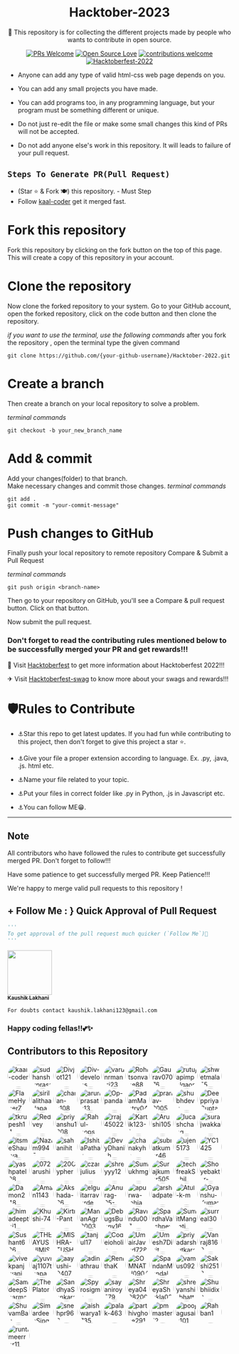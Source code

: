 <div align="center">
<h1> Hacktober-2023 </h1>
🚀 This repository is for collecting the different projects made by people who wants to contribute in open source.

<br/>



[![PRs Welcome](https://img.shields.io/badge/PRs-welcome-brightgreen.svg?style=flat&logo=github)](https://github.com/kaal-coder/HacktoberFest-For-All) 
[![Open Source Love](https://img.shields.io/badge/Open%20Source-%F0%9F%A4%8D-Green)](https://github.com/kaal-coder/HacktoberFest-For-All022)
[![contributions welcome](https://img.shields.io/static/v1.svg?label=Contributions&message=Welcome&color=0059b3)](https://github.com/kaal-coder/HacktoberFest-For-All)
[![Hacktoberfest-2022](https://img.shields.io/static/v1.svg?label=Hacktoberfest-2023&message=accepted&color=red)](https://github.com/kaal-coder/HacktoberFest-For-All)

</div>




- Anyone can add any type of valid html-css web page depends on you.

- You can add any small projects you have made.

- You can add programs too, in any programming language, but your program must be something different or unique.

- Do not just re-edit the file or make some small changes this kind of PRs will not be accepted.

- Do not add anyone else's work in this repository. It will leads to failure of your pull request.





##  `Steps To Generate PR(Pull Request)`

- (Star ⭐ & Fork 🍽️) this repository. - Must Step
- Follow [kaal-coder](https://www.github.com/kaal-coder) get it merged fast.
# Fork this repository

Fork this repository by clicking on the fork button on the top of this page. This will create a copy of this repository in your account.

# Clone the repository

Now clone the forked repository to your system. Go to your GitHub account, open the forked repository, click on the code button and then clone the repository.

*if you want to use the terminal, use the following commands*
after you fork the repository , open the terminal type the given command
```
git clone https://github.com/{your-github-username}/Hacktober-2022.git

```

# Create a branch

Then create a branch on your local repository to solve a problem.

*terminal commands*
```
git checkout -b your_new_branch_name

```


# Add & commit

Add your changes(folder) to that branch. <br/>
Make necessary changes and commit those changes. 
*terminal commands*
```
git add .
git commit -m "your-commit-message"

```

# Push changes to GitHub

Finally push your local repository to remote repository
Compare & Submit a Pull Request

*terminal commands*
```
git push origin <branch-name>

```

Then go to your repository on GitHub, you'll see a Compare & pull request button. Click on that button.

Now submit the pull request.


### Don't forget to read the contributing rules mentioned below to be successfully merged your PR and get rewards!!!

🏹 Visit <a href="hacktoberfest.com" target="_blank">Hacktoberfest</a> to get more information about Hacktoberfest 2022!!!

✈ Visit <a href="https://hacktoberfest-swag.com" target="_blank">Hacktoberfest-swag</a> to know more about your swags and rewards!!!

# 🛡Rules to Contribute
- ⚓Star this repo to get latest updates.
  If you had fun while contributing to this project, then don't forget to give this project a star ⭐.

- ⚓Give your file a proper extension according to language. Ex. .py, .java, .js. html etc.
- ⚓Name your file related to your topic.
- ⚓Put your files in correct folder like .py in Python, .js in Javascript etc.
- ⚓You can follow ME😁.
-----------------------------------------




## Note
All contributors who have followed the rules to contribute get successfully merged PR. Don't forget to follow!!! 

Have some patience to get successfully merged PR. Keep Patience!!!

We're happy to merge valid pull requests to this repository !



## + Follow Me : } Quick Approval of Pull Request

```py
'''
To get approval of the pull request much quicker (`Follow Me`)🚀
'''
```
<a align="center" href="https://www.linkedin.com/in/kaushik-lakhani-08012001/"><kbd><img src="https://avatars.githubusercontent.com/u/85815858?v=4" width="100px;" alt=""/></kbd><br /><sub><b>Kaushik Lakhani</b></sub></a><br />

`For doubts contact kaushik.lakhani123@gmail.com`
### Happy coding fellas!!💕✨
## Contributors to this Repository

<a href="https://github.com/kaal-coder" target="_blank"><img src="https://avatars.githubusercontent.com/u/85815858?v=4" alt="kaal-coder" style="border-radius: 50%; width: 50px; height: 50px;"></a>
<a href="https://github.com/sudhanshuprasad" target="_blank"><img src="https://avatars.githubusercontent.com/u/27906737?v=4" alt="sudhanshuprasad" style="border-radius: 50%; width: 50px; height: 50px;"></a>
<a href="https://github.com/Divjot121" target="_blank"><img src="https://avatars.githubusercontent.com/u/88025671?v=4" alt="Divjot121" style="border-radius: 50%; width: 50px; height: 50px;"></a>
<a href="https://github.com/Div-develops" target="_blank"><img src="https://avatars.githubusercontent.com/u/75534560?v=4" alt="Div-develops" style="border-radius: 50%; width: 50px; height: 50px;"></a>
<a href="https://github.com/varunrmantri23" target="_blank"><img src="https://avatars.githubusercontent.com/u/39723815?v=4" alt="varunrmantri23" style="border-radius: 50%; width: 50px; height: 50px;"></a>
<a href="https://github.com/Rohitsonvane88" target="_blank"><img src="https://avatars.githubusercontent.com/u/99544328?v=4" alt="Rohitsonvane88" style="border-radius: 50%; width: 50px; height: 50px;"></a>
<a href="https://github.com/Gaurav07076" target="_blank"><img src="https://avatars.githubusercontent.com/u/103797867?v=4" alt="Gaurav07076" style="border-radius: 50%; width: 50px; height: 50px;"></a>
<a href="https://github.com/rutujapimpalgaonkar" target="_blank"><img src="https://avatars.githubusercontent.com/u/89966183?v=4" alt="rutujapimpalgaonkar" style="border-radius: 50%; width: 50px; height: 50px;"></a>
<a href="https://github.com/shwetmala55" target="_blank"><img src="https://avatars.githubusercontent.com/u/99597479?v=4" alt="shwetmala55" style="border-radius: 50%; width: 50px; height: 50px;"></a>
<a href="https://github.com/FlameHyperZ" target="_blank"><img src="https://avatars.githubusercontent.com/u/72189287?v=4" alt="FlameHyperZ" style="border-radius: 50%; width: 50px; height: 50px;"></a>
<a href="https://github.com/sirilalithaadapa" target="_blank"><img src="https://avatars.githubusercontent.com/u/70501362?v=4" alt="sirilalithaadapa" style="border-radius: 50%; width: 50px; height: 50px;"></a>
<a href="https://github.com/charan-s108" target="_blank"><img src="https://avatars.githubusercontent.com/u/80945922?v=4" alt="charan-s108" style="border-radius: 50%; width: 50px; height: 50px;"></a>
<a href="https://github.com/arunprasath13" target="_blank"><img src="https://avatars.githubusercontent.com/u/75729075?v=4" alt="arunprasath13" style="border-radius: 50%; width: 50px; height: 50px;"></a>
<a href="https://github.com/Op-panda" target="_blank"><img src="https://avatars.githubusercontent.com/u/76877421?v=4" alt="Op-panda" style="border-radius: 50%; width: 50px; height: 50px;"></a>
<a href="https://github.com/PadamMantry04" target="_blank"><img src="https://avatars.githubusercontent.com/u/96128956?v=4" alt="PadamMantry04" style="border-radius: 50%; width: 50px; height: 50px;"></a>
<a href="https://github.com/pranav-3005" target="_blank"><img src="https://avatars.githubusercontent.com/u/113624768?v=4" alt="pranav-3005" style="border-radius: 50%; width: 50px; height: 50px;"></a>
<a href="https://github.com/shubhdevv" target="_blank"><img src="https://avatars.githubusercontent.com/u/97142798?v=4" alt="shubhdevv" style="border-radius: 50%; width: 50px; height: 50px;"></a>
<a href="https://github.com/DeeppriyaGupta" target="_blank"><img src="https://avatars.githubusercontent.com/u/113301249?v=4" alt="DeeppriyaGupta" style="border-radius: 50%; width: 50px; height: 50px;"></a>
<a href="https://github.com/tkrupesh14" target="_blank"><img src="https://avatars.githubusercontent.com/u/76093323?v=4" alt="tkrupesh14" style="border-radius: 50%; width: 50px; height: 50px;"></a>
<a href="https://github.com/Redvey" target="_blank"><img src="https://avatars.githubusercontent.com/u/128305006?v=4" alt="Redvey" style="border-radius: 50%; width: 50px; height: 50px;"></a>
<a href="https://github.com/priyanshu1208" target="_blank"><img src="https://avatars.githubusercontent.com/u/97425964?v=4" alt="priyanshu1208" style="border-radius: 50%; width: 50px; height: 50px;"></a>
<a href="https://github.com/Rahul-oops" target="_blank"><img src="https://avatars.githubusercontent.com/u/64059609?v=4" alt="Rahul-oops" style="border-radius: 50%; width: 50px; height: 50px;"></a>
<a href="https://github.com/rraj45022" target="_blank"><img src="https://avatars.githubusercontent.com/u/91190831?v=4" alt="rraj45022" style="border-radius: 50%; width: 50px; height: 50px;"></a>
<a href="https://github.com/Kartik123-1" target="_blank"><img src="https://avatars.githubusercontent.com/u/84027525?v=4" alt="Kartik123-1" style="border-radius: 50%; width: 50px; height: 50px;"></a>
<a href="https://github.com/Arushi105" target="_blank"><img src="https://avatars.githubusercontent.com/u/80026640?v=4" alt="Arushi105" style="border-radius: 50%; width: 50px; height: 50px;"></a>
<a href="https://github.com/lucashchang" target="_blank"><img src="https://avatars.githubusercontent.com/u/146160465?v=4" alt="lucashchang" style="border-radius: 50%; width: 50px; height: 50px;"></a>
<a href="https://github.com/surajwakka" target="_blank"><img src="https://avatars.githubusercontent.com/u/58338343?v=4" alt="surajwakka" style="border-radius: 50%; width: 50px; height: 50px;"></a>
<a href="https://github.com/itsmeShaurya" target="_blank"><img src="https://avatars.githubusercontent.com/u/96973160?v=4" alt="itsmeShaurya" style="border-radius: 50%; width: 50px; height: 50px;"></a>
<a href="https://github.com/Nazim9945" target="_blank"><img src="https://avatars.githubusercontent.com/u/127049743?v=4" alt="Nazim9945" style="border-radius: 50%; width: 50px; height: 50px;"></a>
<a href="https://github.com/sahanihit" target="_blank"><img src="https://avatars.githubusercontent.com/u/47920088?v=4" alt="sahanihit" style="border-radius: 50%; width: 50px; height: 50px;"></a>
<a href="https://github.com/IshitaPathak" target="_blank"><img src="https://avatars.githubusercontent.com/u/75848598?v=4" alt="IshitaPathak" style="border-radius: 50%; width: 50px; height: 50px;"></a>
<a href="https://github.com/DevyDhanish" target="_blank"><img src="https://avatars.githubusercontent.com/u/105561827?v=4" alt="DevyDhanish" style="border-radius: 50%; width: 50px; height: 50px;"></a>
<a href="https://github.com/chanakyha" target="_blank"><img src="https://avatars.githubusercontent.com/u/66877639?v=4" alt="chanakyha" style="border-radius: 50%; width: 50px; height: 50px;"></a>
<a href="https://github.com/subratkumar46" target="_blank"><img src="https://avatars.githubusercontent.com/u/100276349?v=4" alt="subratkumar46" style="border-radius: 50%; width: 50px; height: 50px;"></a>
<a href="https://github.com/ujen5173" target="_blank"><img src="https://avatars.githubusercontent.com/u/115857092?v=4" alt="ujen5173" style="border-radius: 50%; width: 50px; height: 50px;"></a>
<a href="https://github.com/YC1425" target="_blank"><img src="https://avatars.githubusercontent.com/u/85687327?v=4" alt="YC1425" style="border-radius: 50%; width: 50px; height: 50px;"></a>
<a href="https://github.com/yashpatel08" target="_blank"><img src="https://avatars.githubusercontent.com/u/94280370?v=4" alt="yashpatel08" style="border-radius: 50%; width: 50px; height: 50px;"></a>
<a href="https://github.com/072arushi" target="_blank"><img src="https://avatars.githubusercontent.com/u/87575658?v=4" alt="072arushi" style="border-radius: 50%; width: 50px; height: 50px;"></a>
<a href="https://github.com/20Cypher" target="_blank"><img src="https://avatars.githubusercontent.com/u/69383002?v=4" alt="20Cypher" style="border-radius: 50%; width: 50px; height: 50px;"></a>
<a href="https://github.com/czarjulius" target="_blank"><img src="https://avatars.githubusercontent.com/u/23107014?v=4" alt="czarjulius" style="border-radius: 50%; width: 50px; height: 50px;"></a>
<a href="https://github.com/shreyyy12" target="_blank"><img src="https://avatars.githubusercontent.com/u/138242158?v=4" alt="shreyyy12" style="border-radius: 50%; width: 50px; height: 50px;"></a>
<a href="https://github.com/Sumukhmg" target="_blank"><img src="https://avatars.githubusercontent.com/u/83581264?v=4" alt="Sumukhmg" style="border-radius: 50%; width: 50px; height: 50px;"></a>
<a href="https://github.com/Surajkumar5050" target="_blank"><img src="https://avatars.githubusercontent.com/u/120784939?v=4" alt="Surajkumar5050" style="border-radius: 50%; width: 50px; height: 50px;"></a>
<a href="https://github.com/techfreakSahil" target="_blank"><img src="https://avatars.githubusercontent.com/u/116283802?v=4" alt="techfreakSahil" style="border-radius: 50%; width: 50px; height: 50px;"></a>
<a href="https://github.com/Shoyebaktar-shirol" target="_blank"><img src="https://avatars.githubusercontent.com/u/113618917?v=4" alt="Shoyebaktar-shirol" style="border-radius: 50%; width: 50px; height: 50px;"></a>
<a href="https://github.com/Damon248" target="_blank"><img src="https://avatars.githubusercontent.com/u/91674984?v=4" alt="Damon248" style="border-radius: 50%; width: 50px; height: 50px;"></a>
<a href="https://github.com/Aman1143" target="_blank"><img src="https://avatars.githubusercontent.com/u/100416012?v=4" alt="Aman1143" style="border-radius: 50%; width: 50px; height: 50px;"></a>
<a href="https://github.com/Akshada-26" target="_blank"><img src="https://avatars.githubusercontent.com/u/130067077?v=4" alt="Akshada-26" style="border-radius: 50%; width: 50px; height: 50px;"></a>
<a href="https://github.com/elguitarraverde" target="_blank"><img src="https://avatars.githubusercontent.com/u/2836337?v=4" alt="elguitarraverde" style="border-radius: 50%; width: 50px; height: 50px;"></a>
<a href="https://github.com/Anurag-05-prog" target="_blank"><img src="https://avatars.githubusercontent.com/u/88226411?v=4" alt="Anurag-05-prog" style="border-radius: 50%; width: 50px; height: 50px;"></a>
<a href="https://github.com/apurwa-lohia" target="_blank"><img src="https://avatars.githubusercontent.com/u/74809495?v=4" alt="apurwa-lohia" style="border-radius: 50%; width: 50px; height: 50px;"></a>
<a href="https://github.com/arshadpatel" target="_blank"><img src="https://avatars.githubusercontent.com/u/93783536?v=4" alt="arshadpatel" style="border-radius: 50%; width: 50px; height: 50px;"></a>
<a href="https://github.com/Atul-k-m" target="_blank"><img src="https://avatars.githubusercontent.com/u/135580429?v=4" alt="Atul-k-m" style="border-radius: 50%; width: 50px; height: 50px;"></a>
<a href="https://github.com/Gyanshu-Kumar" target="_blank"><img src="https://avatars.githubusercontent.com/u/119155250?v=4" alt="Gyanshu-Kumar" style="border-radius: 50%; width: 50px; height: 50px;"></a>
<a href="https://github.com/himadeepthi1" target="_blank"><img src="https://avatars.githubusercontent.com/u/133694562?v=4" alt="himadeepthi1" style="border-radius: 50%; width: 50px; height: 50px;"></a>
<a href="https://github.com/Khushi-74" target="_blank"><img src="https://avatars.githubusercontent.com/u/118386335?v=4" alt="Khushi-74" style="border-radius: 50%; width: 50px; height: 50px;"></a>
<a href="https://github.com/Kirti-Pant" target="_blank"><img src="https://avatars.githubusercontent.com/u/116485012?v=4" alt="Kirti-Pant" style="border-radius: 50%; width: 50px; height: 50px;"></a>
<a href="https://github.com/MananAgr2003" target="_blank"><img src="https://avatars.githubusercontent.com/u/92633110?v=4" alt="MananAgr2003" style="border-radius: 50%; width: 50px; height: 50px;"></a>
<a href="https://github.com/DebugsBunny1648" target="_blank"><img src="https://avatars.githubusercontent.com/u/102528343?v=4" alt="DebugsBunny1648" style="border-radius: 50%; width: 50px; height: 50px;"></a>
<a href="https://github.com/Ravindu007" target="_blank"><img src="https://avatars.githubusercontent.com/u/73053192?v=4" alt="Ravindu007" style="border-radius: 50%; width: 50px; height: 50px;"></a>
<a href="https://github.com/SpardhaVarshney" target="_blank"><img src="https://avatars.githubusercontent.com/u/146191871?v=4" alt="SpardhaVarshney" style="border-radius: 50%; width: 50px; height: 50px;"></a>
<a href="https://github.com/SumitMangrati" target="_blank"><img src="https://avatars.githubusercontent.com/u/113664757?v=4" alt="SumitMangrati" style="border-radius: 50%; width: 50px; height: 50px;"></a>
<a href="https://github.com/surreal30" target="_blank"><img src="https://avatars.githubusercontent.com/u/35167042?v=4" alt="surreal30" style="border-radius: 50%; width: 50px; height: 50px;"></a>
<a href="https://github.com/Sushant626" target="_blank"><img src="https://avatars.githubusercontent.com/u/116107184?v=4" alt="Sushant626" style="border-radius: 50%; width: 50px; height: 50px;"></a>
<a href="https://github.com/THEAYUSHIMISHRA" target="_blank"><img src="https://avatars.githubusercontent.com/u/146479275?v=4" alt="THEAYUSHIMISHRA" style="border-radius: 50%; width: 50px; height: 50px;"></a>
<a href="https://github.com/MISHRA-TUSHAR" target="_blank"><img src="https://avatars.githubusercontent.com/u/109910958?v=4" alt="MISHRA-TUSHAR" style="border-radius: 50%; width: 50px; height: 50px;"></a>
<a href="https://github.com/tanjul17" target="_blank"><img src="https://avatars.githubusercontent.com/u/97596364?v=4" alt="tanjul17" style="border-radius: 50%; width: 50px; height: 50px;"></a>
<a href="https://github.com/Codeioholic" target="_blank"><img src="https://avatars.githubusercontent.com/u/101492227?v=4" alt="Codeioholic" style="border-radius: 50%; width: 50px; height: 50px;"></a>
<a href="https://github.com/UmairJaved728" target="_blank"><img src="https://avatars.githubusercontent.com/u/64986962?v=4" alt="UmairJaved728" style="border-radius: 50%; width: 50px; height: 50px;"></a>
<a href="https://github.com/Umesh7Dixit" target="_blank"><img src="https://avatars.githubusercontent.com/u/120256827?v=4" alt="Umesh7Dixit" style="border-radius: 50%; width: 50px; height: 50px;"></a>
<a href="https://github.com/priyadarshiutkarsh" target="_blank"><img src="https://avatars.githubusercontent.com/u/78032401?v=4" alt="priyadarshiutkarsh" style="border-radius: 50%; width: 50px; height: 50px;"></a>
<a href="https://github.com/Vanraj8169" target="_blank"><img src="https://avatars.githubusercontent.com/u/87256781?v=4" alt="Vanraj8169" style="border-radius: 50%; width: 50px; height: 50px;"></a>
<a href="https://github.com/vivekpanjwani" target="_blank"><img src="https://avatars.githubusercontent.com/u/125034137?v=4" alt="vivekpanjwani" style="border-radius: 50%; width: 50px; height: 50px;"></a>
<a href="https://github.com/yuvraj1107thapa" target="_blank"><img src="https://avatars.githubusercontent.com/u/79577256?v=4" alt="yuvraj1107thapa" style="border-radius: 50%; width: 50px; height: 50px;"></a>
<a href="https://github.com/aayushi-0407" target="_blank"><img src="https://avatars.githubusercontent.com/u/117918926?v=4" alt="aayushi-0407" style="border-radius: 50%; width: 50px; height: 50px;"></a>
<a href="https://github.com/adinathraut" target="_blank"><img src="https://avatars.githubusercontent.com/u/82745544?v=4" alt="adinathraut" style="border-radius: 50%; width: 50px; height: 50px;"></a>
<a href="https://github.com/RenithaK" target="_blank"><img src="https://avatars.githubusercontent.com/u/96004186?v=4" alt="RenithaK" style="border-radius: 50%; width: 50px; height: 50px;"></a>
<a href="https://github.com/SOMNATH0904" target="_blank"><img src="https://avatars.githubusercontent.com/u/130086832?v=4" alt="SOMNATH0904" style="border-radius: 50%; width: 50px; height: 50px;"></a>
<a href="https://github.com/SpandanMandal" target="_blank"><img src="https://avatars.githubusercontent.com/u/97904055?v=4" alt="SpandanMandal" style="border-radius: 50%; width: 50px; height: 50px;"></a>
<a href="https://github.com/vamus092" target="_blank"><img src="https://avatars.githubusercontent.com/u/139239891?v=4" alt="vamus092" style="border-radius: 50%; width: 50px; height: 50px;"></a>
<a href="https://github.com/Sakshi2518" target="_blank"><img src="https://avatars.githubusercontent.com/u/139548086?v=4" alt="Sakshi2518" style="border-radius: 50%; width: 50px; height: 50px;"></a>
<a href="https://github.com/SamdeepSharma" target="_blank"><img src="https://avatars.githubusercontent.com/u/121767920?v=4" alt="SamdeepSharma" style="border-radius: 50%; width: 50px; height: 50px;"></a>
<a href="https://github.com/ThePlator" target="_blank"><img src="https://avatars.githubusercontent.com/u/121722541?v=4" alt="ThePlator" style="border-radius: 50%; width: 50px; height: 50px;"></a>
<a href="https://github.com/SandhyaSankararaman" target="_blank"><img src="https://avatars.githubusercontent.com/u/93467337?v=4" alt="SandhyaSankararaman" style="border-radius: 50%; width: 50px; height: 50px;"></a>
<a href="https://github.com/Spyrosigma" target="_blank"><img src="https://avatars.githubusercontent.com/u/111422209?v=4" alt="Spyrosigma" style="border-radius: 50%; width: 50px; height: 50px;"></a>
<a href="https://github.com/sayaniroy579" target="_blank"><img src="https://avatars.githubusercontent.com/u/52422374?v=4" alt="sayaniroy579" style="border-radius: 50%; width: 50px; height: 50px;"></a>
<a href="https://github.com/Shreya04082001" target="_blank"><img src="https://avatars.githubusercontent.com/u/56251597?v=4" alt="Shreya04082001" style="border-radius: 50%; width: 50px; height: 50px;"></a>
<a href="https://github.com/ShreyaShukla03" target="_blank"><img src="https://avatars.githubusercontent.com/u/93048997?v=4" alt="ShreyaShukla03" style="border-radius: 50%; width: 50px; height: 50px;"></a>
<a href="https://github.com/shreyanshi-bhatt" target="_blank"><img src="https://avatars.githubusercontent.com/u/114408921?v=4" alt="shreyanshi-bhatt" style="border-radius: 50%; width: 50px; height: 50px;"></a>
<a href="https://github.com/Shubhiidixit" target="_blank"><img src="https://avatars.githubusercontent.com/u/123651074?v=4" alt="Shubhiidixit" style="border-radius: 50%; width: 50px; height: 50px;"></a>
<a href="https://github.com/ShuvamBag" target="_blank"><img src="https://avatars.githubusercontent.com/u/82321197?v=4" alt="ShuvamBag" style="border-radius: 50%; width: 50px; height: 50px;"></a>
<a href="https://github.com/SimardeepSingh-zsh" target="_blank"><img src="https://avatars.githubusercontent.com/u/134756717?v=4" alt="SimardeepSingh-zsh" style="border-radius: 50%; width: 50px; height: 50px;"></a>
<a href="https://github.com/snehpr966" target="_blank"><img src="https://avatars.githubusercontent.com/u/96184885?v=4" alt="snehpr966" style="border-radius: 50%; width: 50px; height: 50px;"></a>
<a href="https://github.com/aishwarya1735" target="_blank"><img src="https://avatars.githubusercontent.com/u/83745638?v=4" alt="aishwarya1735" style="border-radius: 50%; width: 50px; height: 50px;"></a>
<a href="https://github.com/palak-463" target="_blank"><img src="https://avatars.githubusercontent.com/u/85056035?v=4" alt="palak-463" style="border-radius: 50%; width: 50px; height: 50px;"></a>
<a href="https://github.com/parthivghose2919" target="_blank"><img src="https://avatars.githubusercontent.com/u/115953249?v=4" alt="parthivghose2919" style="border-radius: 50%; width: 50px; height: 50px;"></a>
<a href="https://github.com/pmmaster12" target="_blank"><img src="https://avatars.githubusercontent.com/u/120505111?v=4" alt="pmmaster12" style="border-radius: 50%; width: 50px; height: 50px;"></a>
<a href="https://github.com/poojagusain101" target="_blank"><img src="https://avatars.githubusercontent.com/u/114809750?v=4" alt="poojagusain101" style="border-radius: 50%; width: 50px; height: 50px;"></a>
<a href="https://github.com/Rahban1" target="_blank"><img src="https://avatars.githubusercontent.com/u/77171234?v=4" alt="Rahban1" style="border-radius: 50%; width: 50px; height: 50px;"></a>
<a href="https://github.com/runtimeerror11" target="_blank"><img src="https://avatars.githubusercontent.com/u/100688278?v=4" alt="runtimeerror11" style="border-radius: 50%; width: 50px; height: 50px;"></a>

